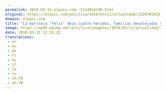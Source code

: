 ```yaml
---
permalink: 2018-03-11-elpais.com--2144024108.html
original: https://elpais.com/politica/2018/03/11/actualidad/1520765919_240906.html#?ref=rss&format=simple&link=link
domain: elpais.com
title: "La borrasca ‘Félix’ deja cuatro heridos, familias desalojadas y calles anegadas"
image: https://ep00.epimg.net/politica/imagenes/2018/03/11/actualidad/1520765919_240906_1520766619_rrss_normal.jpg
date: 2018-03-11 12:52:22
translations: 
 - ar
 - en
 - de
 - fr
 - hi
 - it
 - ja
 - ru
 - zh-CN
 - zh-TW
---
```


